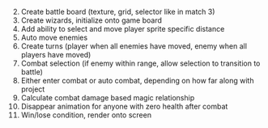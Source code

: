 
2. Create battle board (texture, grid, selector like in match 3)
3. Create wizards, initialize onto game board
4. Add ability to select and move player sprite specific distance
5. Auto move enemies
6. Create turns (player when all enemies have moved, enemy when all players have moved)
7. Combat selection (if enemy within range, allow selection to transition to battle)
8. Either enter combat or auto combat, depending on how far along with project
9. Calculate combat damage based magic relationship
10. Disappear animation for anyone with zero health after combat
11. Win/lose condition, render onto screen